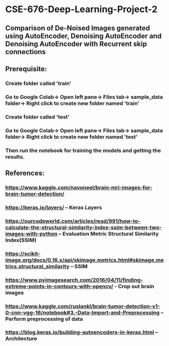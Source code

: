# CSE-676-Deep-Learning-Project-2

## Comparison of De-Noised Images generated using AutoEncoder, Denoising AutoEncoder and Denoising AutoEncoder with Recurrent skip connections

## Prerequisite:
### Create folder called 'train'
### Go to Google Colab-> Open left pane-> Files tab-> sample_data folder-> Right click to create new folder named 'train' 
### Create folder called 'test'
### Go to Google Colab-> Open left pane-> Files tab-> sample_data folder-> Right click to create new folder named 'test'
### Then run the notebook for training the models and getting the results.

## References:
### https://www.kaggle.com/navoneel/brain-mri-images-for-brain-tumor-detection/    
### https://keras.io/layers/ – Keras Layers 
### https://ourcodeworld.com/articles/read/991/how-to-calculate-the-structural-similarity-index-ssim-between-two-images-with-python – Evaluation Metric Structural Similarity Index(SSIM)
### https://scikit-image.org/docs/0.16.x/api/skimage.metrics.html#skimage.metrics.structural_similarity – SSIM
### https://www.pyimagesearch.com/2016/04/11/finding-extreme-points-in-contours-with-opencv/  - Crop out brain images 
### https://www.kaggle.com/ruslankl/brain-tumor-detection-v1-0-cnn-vgg-16/notebook#3.-Data-Import-and-Preprocessing – Perform preprocessing of data
### https://blog.keras.io/building-autoencoders-in-keras.html – Architecture 
